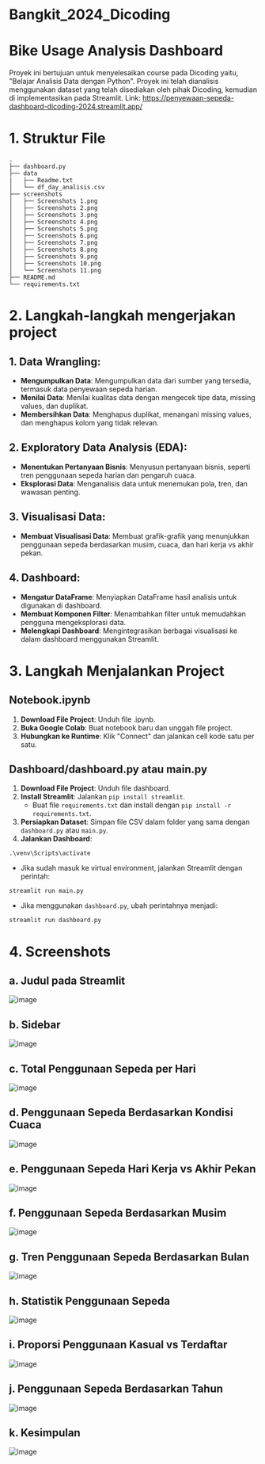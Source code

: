# Bangkit_2024_Dicoding
# Bike Usage Analysis Dashboard
Proyek ini bertujuan untuk menyelesaikan course pada Dicoding yaitu, "Belajar Analisis Data dengan Python". Proyek ini telah dianalisis menggunakan dataset yang telah disediakan oleh pihak Dicoding, kemudian di implementasikan pada Streamlit.
Link: https://penyewaan-sepeda-dashboard-dicoding-2024.streamlit.app/

# 1. Struktur File

```plaintext
.
├── dashboard.py
├── data
|   ├── Readme.txt
│   └── df_day_analisis.csv
├── screenshots
│   ├── Screenshots 1.png
│   ├── Screenshots 2.png
│   ├── Screenshots 3.png
│   ├── Screenshots 4.png
│   ├── Screenshots 5.png
│   ├── Screenshots 6.png
│   ├── Screenshots 7.png
│   ├── Screenshots 8.png
│   ├── Screenshots 9.png
│   ├── Screenshots 10.png
│   └── Screenshots 11.png
├── README.md
└── requirements.txt
```
# 2. Langkah-langkah mengerjakan project

## 1. Data Wrangling:
- **Mengumpulkan Data**: Mengumpulkan data dari sumber yang tersedia, termasuk data penyewaan sepeda harian.
- **Menilai Data**: Menilai kualitas data dengan mengecek tipe data, missing values, dan duplikat.
- **Membersihkan Data**: Menghapus duplikat, menangani missing values, dan menghapus kolom yang tidak relevan.

## 2. Exploratory Data Analysis (EDA):
- **Menentukan Pertanyaan Bisnis**: Menyusun pertanyaan bisnis, seperti tren penggunaan sepeda harian dan pengaruh cuaca.
- **Eksplorasi Data**: Menganalisis data untuk menemukan pola, tren, dan wawasan penting.

## 3. Visualisasi Data:
- **Membuat Visualisasi Data**: Membuat grafik-grafik yang menunjukkan penggunaan sepeda berdasarkan musim, cuaca, dan hari kerja vs akhir pekan.

## 4. Dashboard:
- **Mengatur DataFrame**: Menyiapkan DataFrame hasil analisis untuk digunakan di dashboard.
- **Membuat Komponen Filter**: Menambahkan filter untuk memudahkan pengguna mengeksplorasi data.
- **Melengkapi Dashboard**: Mengintegrasikan berbagai visualisasi ke dalam dashboard menggunakan Streamlit.

# 3. Langkah Menjalankan Project

## Notebook.ipynb
1. **Download File Project**: Unduh file .ipynb.
2. **Buka Google Colab**: Buat notebook baru dan unggah file project.
3. **Hubungkan ke Runtime**: Klik "Connect" dan jalankan cell kode satu per satu.

## Dashboard/dashboard.py atau main.py
1. **Download File Project**: Unduh file dashboard.
2. **Install Streamlit**: Jalankan `pip install streamlit`.
   - Buat file `requirements.txt` dan install dengan `pip install -r requirements.txt`.
3. **Persiapkan Dataset**: Simpan file CSV dalam folder yang sama dengan `dashboard.py` atau `main.py`.
4. **Jalankan Dashboard**:
```
.\venv\Scripts\activate
```
- Jika sudah masuk ke virtual environment, jalankan Streamlit dengan perintah:
```
streamlit run main.py
```
- Jika menggunakan `dashboard.py`, ubah perintahnya menjadi:
```
streamlit run dashboard.py
```

# 4. Screenshots
## a. Judul pada Streamlit
![image](https://github.com/user-attachments/assets/05b7cfb6-e44c-4a85-bd2f-b7fcb34e5f55)

## b. Sidebar
![image](https://github.com/user-attachments/assets/b80b4188-f45c-400f-835b-160f0d1bdc7a)

## c. Total Penggunaan Sepeda per Hari
![image](https://github.com/user-attachments/assets/048386c3-923d-46a2-b10e-0d7d1f9b2ff3)

## d. Penggunaan Sepeda Berdasarkan Kondisi Cuaca
![image](https://github.com/user-attachments/assets/34099dd1-1881-4ef4-a1fa-5d681c34b8e6)

## e. Penggunaan Sepeda Hari Kerja vs Akhir Pekan
![image](https://github.com/user-attachments/assets/da5b2177-b165-4687-9033-40d48dbde1c7)

## f. Penggunaan Sepeda Berdasarkan Musim
![image](https://github.com/user-attachments/assets/fc13ffa6-e068-44ab-82d3-56e8c7d76cd5)

## g. Tren Penggunaan Sepeda Berdasarkan Bulan
![image](https://github.com/user-attachments/assets/8c8367a5-6584-4a65-8d82-ac0208cb00c4)

## h. Statistik Penggunaan Sepeda
![image](https://github.com/user-attachments/assets/7aa5c199-d8dc-47d2-99c0-8d7ca4776c2d)

## i. Proporsi Penggunaan Kasual vs Terdaftar
![image](https://github.com/user-attachments/assets/73d12a8b-4279-4c67-b70a-20425a75b1fc)

## j. Penggunaan Sepeda Berdasarkan Tahun
![image](https://github.com/user-attachments/assets/3f2c418a-cbd8-446d-be9a-4ee145cbebe9)

## k. Kesimpulan
![image](https://github.com/user-attachments/assets/1b55c96a-4aa0-431a-85da-8417a9682a3f)









